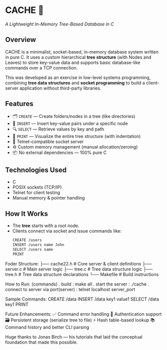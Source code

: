 # CACHE 🧠  
*A Lightweight In-Memory Tree-Based Database in C*

## Overview
CACHE is a minimalist, socket-based, in-memory database system written in pure C. It uses a custom hierarchical **tree structure** (with Nodes and Leaves) to store key-value data and supports basic database-like commands over a TCP connection.

This was developed as an exercise in low-level systems programming, combining **tree data structures** and **socket programming** to build a client-server application without third-party libraries.

## Features

- 🗂️ `CREATE` — Create folders/nodes in a tree (like directories)
- 📝 `INSERT` — Insert key-value pairs under a specific node
- 🔍 `SELECT` — Retrieve values by key and path
- 🌲 `PRINT` — Visualize the entire tree structure (with indentation)
- 🔌 Telnet-compatible socket server
- ⚙️ Custom memory management (manual allocation/zeroing)
- 📦 No external dependencies — 100% pure C

## Technologies Used

- C
- POSIX sockets (TCP/IP)
- Telnet for client testing
- Manual memory & pointer handling

## How It Works

- The **tree** starts with a root node.
- Clients connect via socket and issue commands like:
  ```bash
  CREATE /users
  INSERT /users name John
  SELECT /users name
  PRINT

Foder Structure:
    ├── cache22.h        # Core server & client definitions
    ├── server.c         # Main server logic
    ├── tree.c           # Tree data structure logic
    ├── tree.h           # Tree data structure declarations
    └── Makefile         # Build instructions


How to Run: (commands)
  . build : make all
  . start the server : ./cache
  . connect to server via port(server) : telnet localhost server_port

Sample Commands:
  CREATE /data
  INSERT /data key1 value1
  SELECT /data key1
  PRINT
  
Future Enhancements:
✅ Command error handling
🔐 Authentication support
🗃️ Persistent storage (serialize tree to file)
⚡ Hash table-based lookup
📚 Command history and better CLI parsing


 
 Huge thanks to Jonas Birch — his tutorials that laid the conceptual foundation that made this possible. 
